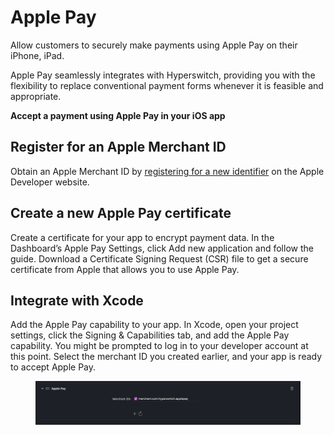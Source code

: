 # Apple Pay

Allow customers to securely make payments using Apple Pay on their iPhone, iPad.

Apple Pay seamlessly integrates with Hyperswitch, providing you with the flexibility to replace conventional payment forms whenever it is feasible and appropriate.

**Accept a payment using Apple Pay in your iOS app**

## Register for an Apple Merchant ID

Obtain an Apple Merchant ID by [registering for a new identifier](https://developer.apple.com/account/resources/identifiers/add/merchant) on the Apple Developer website.

## Create a new Apple Pay certificate

Create a certificate for your app to encrypt payment data. In the Dashboard’s Apple Pay Settings, click Add new application and follow the guide. Download a Certificate Signing Request (CSR) file to get a secure certificate from Apple that allows you to use Apple Pay.

## Integrate with Xcode

Add the Apple Pay capability to your app. In Xcode, open your project settings, click the Signing & Capabilities tab, and add the Apple Pay capability. You might be prompted to log in to your developer account at this point. Select the merchant ID you created earlier, and your app is ready to accept Apple Pay.

<figure><img src="../../../.gitbook/assets/image (6).png" alt=""><figcaption></figcaption></figure>
